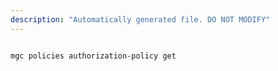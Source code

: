 ```yaml
---
description: "Automatically generated file. DO NOT MODIFY"
---
```


```cli

mgc policies authorization-policy get

```